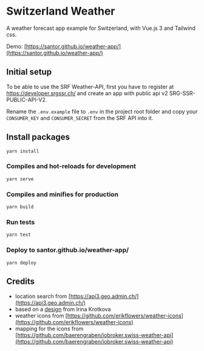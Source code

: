 # Switzerland Weather

A weather forecast app example for Switzerland, with Vue.js 3 and Tailwind css.

Demo: [https://santor.github.io/weather-app/](https://santor.github.io/weather-app/)

## Initial setup

To be able to use the SRF Weather-API, first you have to register at https://developer.srgssr.ch/ and create an app with public api v2 SRG-SSR-PUBLIC-API-V2.

Rename the `.env.example` file to `.env` in the project root folder and copy your `CONSUMER_KEY` and `CONSUMER_SECRET` from the SRF API into it.

## Install packages

```
yarn install
```

### Compiles and hot-reloads for development

```
yarn serve
```

### Compiles and minifies for production

```
yarn build
```

### Run tests

```
yarn test
```

### Deploy to santor.github.io/weather-app/

```
yarn deploy
```

###

## Credits

- location search from [https://api3.geo.admin.ch/](https://api3.geo.admin.ch/)
- based on a [design](https://dribbble.com/shots/10979569-Card-weather) from Irina Krotkova
- weather icons from [https://github.com/erikflowers/weather-icons](https://github.com/erikflowers/weather-icons)
- mapping for the icons from [https://github.com/baerengraben/iobroker.swiss-weather-api](https://github.com/baerengraben/iobroker.swiss-weather-api)
